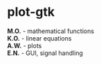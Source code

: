 # plot-gtk
 
**M.O.** - mathematical functions  
**K.O.** - linear equations  
**A.W.** - plots  
**E.N.** - GUI, signal handling  
